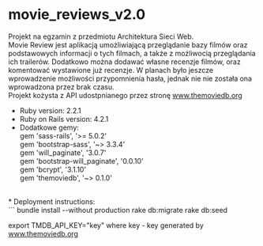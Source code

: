 # movie_reviews_v2.0

Projekt na egzamin z przedmiotu Architektura Sieci Web.<br>
Movie Review jest aplikacją umożliwiającą przeglądanie bazy filmów oraz podstawowych informacji o tych filmach, a także z możliwocią przeglądania ich trailerów. Dodatkowo można dodawać własne recenzje filmów, oraz komentować wystawione już recenzje. W planach było jeszcze wprowadzenie możliwości przypomnienia hasła, jednak nie nie została ona wprowadzona przez brak czasu.<br>
Projekt kożysta z API udostpnianego przez stronę www.themoviedb.org<br>

* Ruby version: 2.2.1<br>
* Ruby on Rails version: 4.2.1<br>
* Dodatkowe gemy:<br>
 gem 'sass-rails', '>= 5.0.2'<br>
 gem 'bootstrap-sass', '~> 3.3.4'<br>
 gem 'will_paginate', '3.0.7'<br>
 gem 'bootstrap-will_paginate', '0.0.10'<br>
 gem 'bcrypt', '3.1.10'<br>
 gem 'themoviedb', '~> 0.1.0'<br>
<br>
* Deployment instructions:<br>
```
bundle install --without production
rake db:migrate
rake db:seed

export TMDB_API_KEY="key"
where key - key generated by www.themoviedb.org
```
